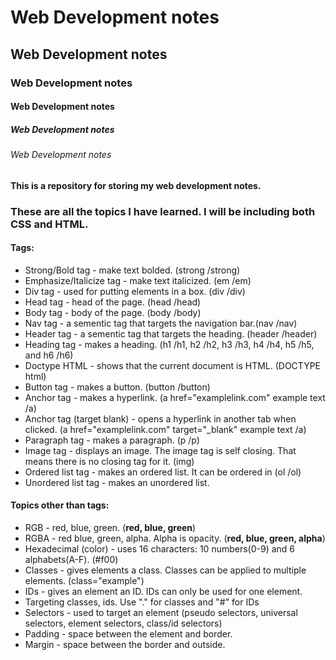 # Web Development notes
## Web Development notes
### Web Development notes
#### Web Development notes
##### Web Development notes
###### Web Development notes

**This is a repository for storing my web development notes.**

### These are all the topics I have learned. I will be including both CSS and HTML.

#### Tags:
* Strong/Bold tag - make text bolded. (strong /strong)
* Emphasize/Italicize tag - make text italicized. (em /em)
* Div tag - used for putting elements in a box. (div /div)
* Head tag - head of the page. (head /head)
* Body tag - body of the page. (body /body)
* Nav tag - a sementic tag that targets the navigation bar.(nav /nav)
* Header tag - a sementic tag that targets the heading. (header /header) 
* Heading tag - makes a heading. (h1 /h1, h2 /h2, h3 /h3, h4 /h4, h5 /h5, and h6 /h6)
* Doctype HTML - shows that the current document is HTML.  (DOCTYPE html)
* Button tag - makes a button. (button /button)
* Anchor tag - makes a hyperlink. (a href="examplelink.com" example text /a)
* Anchor tag (target blank) -  opens a hyperlink in another tab when clicked. (a href="examplelink.com" target="_blank" example text /a)
* Paragraph tag - makes a paragraph. (p /p)
* Image tag - displays an image. The image tag is self closing. That means there is no closing tag for it. (img)
* Ordered list tag - makes an ordered list. It can be ordered in (ol /ol)
* Unordered list tag - makes an unordered list. 

#### Topics other than tags:
* RGB - red, blue, green. (**red, blue, green**)
* RGBA - red blue, green, alpha. Alpha is opacity. (**red, blue, green, alpha**)
* Hexadecimal (color) - uses 16 characters: 10 numbers(0-9) and 6 alphabets(A-F). (#f00)
* Classes - gives elements a class. Classes can be applied to multiple elements. (class="example")
* IDs - gives an element an ID. IDs can only be used for one element.
* Targeting classes, ids. Use "." for classes and "#" for IDs
* Selectors - used to target an element (pseudo selectors, universal selectors, element selectors, class/id selectors)
* Padding - space between the element and border.
* Margin - space between the border and outside.




